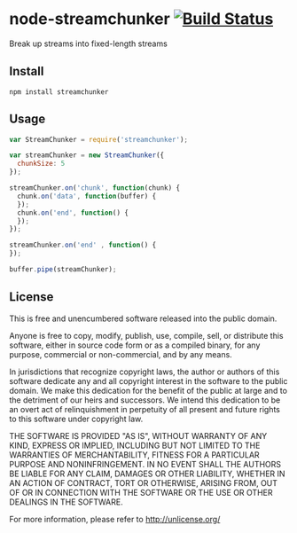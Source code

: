 # node-streamchunker [![Build Status](https://secure.travis-ci.org/Skomski/node-streamchunker.png?branch=master)](http://travis-ci.org/Skomski/node-streamchunker)

Break up streams into fixed-length streams

## Install

```
npm install streamchunker
```

## Usage

```javascript
var StreamChunker = require('streamchunker');

var streamChunker = new StreamChunker({
  chunkSize: 5
});

streamChunker.on('chunk', function(chunk) {
  chunk.on('data', function(buffer) {
  });
  chunk.on('end', function() {
  });
});

streamChunker.on('end' , function() {
});

buffer.pipe(streamChunker);
```

## License

This is free and unencumbered software released into the public domain.

Anyone is free to copy, modify, publish, use, compile, sell, or distribute this software, either in source code form or as a compiled binary, for any purpose, commercial or non-commercial, and by any means.

In jurisdictions that recognize copyright laws, the author or authors of this software dedicate any and all copyright interest in the software to the public domain. We make this dedication for the benefit of the public at large and to the detriment of our heirs and successors. We intend this dedication to be an overt act of relinquishment in perpetuity of all present and future rights to this software under copyright law.

THE SOFTWARE IS PROVIDED "AS IS", WITHOUT WARRANTY OF ANY KIND, EXPRESS OR IMPLIED, INCLUDING BUT NOT LIMITED TO THE WARRANTIES OF MERCHANTABILITY, FITNESS FOR A PARTICULAR PURPOSE AND NONINFRINGEMENT. IN NO EVENT SHALL THE AUTHORS BE LIABLE FOR ANY CLAIM, DAMAGES OR OTHER LIABILITY, WHETHER IN AN ACTION OF CONTRACT, TORT OR OTHERWISE, ARISING FROM, OUT OF OR IN CONNECTION WITH THE SOFTWARE OR THE USE OR OTHER DEALINGS IN THE SOFTWARE.

For more information, please refer to http://unlicense.org/
